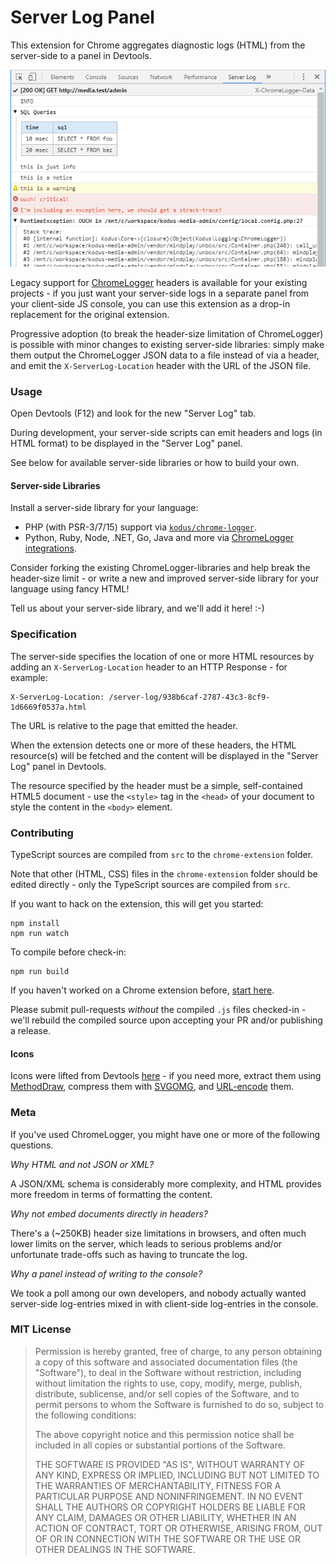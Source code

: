 Server Log Panel
================

This extension for Chrome aggregates diagnostic logs (HTML) from the server-side to a panel in Devtools.

[![screenshot](screenshot.png)](https://chrome.google.com/webstore/detail/server-log/lophlnbmepajcpfhafaciibembckdpih)

Legacy support for [ChromeLogger](https://craig.is/writing/chrome-logger) headers is available for your
existing projects - if you just want your server-side logs in a separate panel from your client-side JS
console, you can use this extension as a drop-in replacement for the original extension.

Progressive adoption (to break the header-size limitation of ChromeLogger) is possible with minor changes
to existing server-side libraries: simply make them output the ChromeLogger JSON data to a file instead
of via a header, and emit the `X-ServerLog-Location` header with the URL of the JSON file.

### Usage

Open Devtools (F12) and look for the new "Server Log" tab.

During development, your server-side scripts can emit headers and logs (in HTML format) to be displayed
in the "Server Log" panel.

See below for available server-side libraries or how to build your own.

#### Server-side Libraries

Install a server-side library for your language:

  * PHP (with PSR-3/7/15) support via [`kodus/chrome-logger`](https://github.com/kodus/chrome-logger).
  * Python, Ruby, Node, .NET, Go, Java and more via [ChromeLogger integrations](https://craig.is/writing/chrome-logger).

Consider forking the existing ChromeLogger-libraries and help break the header-size limit - or
write a new and improved server-side library for your language using fancy HTML!

Tell us about your server-side library, and we'll add it here! :-)

### Specification

The server-side specifies the location of one or more HTML resources by adding an
`X-ServerLog-Location` header to an HTTP Response - for example:

    X-ServerLog-Location: /server-log/938b6caf-2787-43c3-8cf9-1d6669f0537a.html

The URL is relative to the page that emitted the header.

When the extension detects one or more of these headers, the HTML resource(s) will be fetched
and the content will be displayed in the "Server Log" panel in Devtools.

The resource specified by the header must be a simple, self-contained HTML5 document - use
the `<style>` tag in the `<head>` of your document to style the content in the `<body>` element.

### Contributing

TypeScript sources are compiled from `src` to the `chrome-extension` folder.

Note that other (HTML, CSS) files in the `chrome-extension` folder should be edited
directly - only the TypeScript sources are compiled from `src`.

If you want to hack on the extension, this will get you started:

    npm install
    npm run watch

To compile before check-in:

    npm run build

If you haven't worked on a Chrome extension before, [start here](https://developer.chrome.com/extensions/getstarted).

Please submit pull-requests *without* the compiled `.js` files checked-in - we'll rebuild
the compiled source upon accepting your PR and/or publishing a release.

#### Icons

Icons were lifted from Devtools [here](https://github.com/ChromeDevTools/devtools-frontend/blob/master/front_end/Images/smallIcons.png) -
if you need more, extract them using [MethodDraw](https://editor.method.ac/), compress them
with [SVGOMG](https://jakearchibald.github.io/svgomg/), and [URL-encode](https://yoksel.github.io/url-encoder/) them.

### Meta

If you've used ChromeLogger, you might have one or more of the following questions.

*Why HTML and not JSON or XML?*

A JSON/XML schema is considerably more complexity, and HTML provides more freedom in terms
of formatting the content.

*Why not embed documents directly in headers?*

There's a (~250KB) header size limitations in browsers, and often much lower limits on the
server, which leads to serious problems and/or unfortunate trade-offs such as having to
truncate the log.

*Why a panel instead of writing to the console?*

We took a poll among our own developers, and nobody actually wanted server-side log-entries
mixed in with client-side log-entries in the console.

### MIT License

> Permission is hereby granted, free of charge, to any person obtaining a copy of this software and associated documentation files (the "Software"), to deal in the Software without restriction, including without limitation the rights to use, copy, modify, merge, publish, distribute, sublicense, and/or sell copies of the Software, and to permit persons to whom the Software is furnished to do so, subject to the following conditions:
> 
> The above copyright notice and this permission notice shall be included in all copies or substantial portions of the Software.
> 
> THE SOFTWARE IS PROVIDED "AS IS", WITHOUT WARRANTY OF ANY KIND, EXPRESS OR IMPLIED, INCLUDING BUT NOT LIMITED TO THE WARRANTIES OF MERCHANTABILITY, FITNESS FOR A PARTICULAR PURPOSE AND NONINFRINGEMENT. IN NO EVENT SHALL THE AUTHORS OR COPYRIGHT HOLDERS BE LIABLE FOR ANY CLAIM, DAMAGES OR OTHER LIABILITY, WHETHER IN AN ACTION OF CONTRACT, TORT OR OTHERWISE, ARISING FROM, OUT OF OR IN CONNECTION WITH THE SOFTWARE OR THE USE OR OTHER DEALINGS IN THE SOFTWARE.
